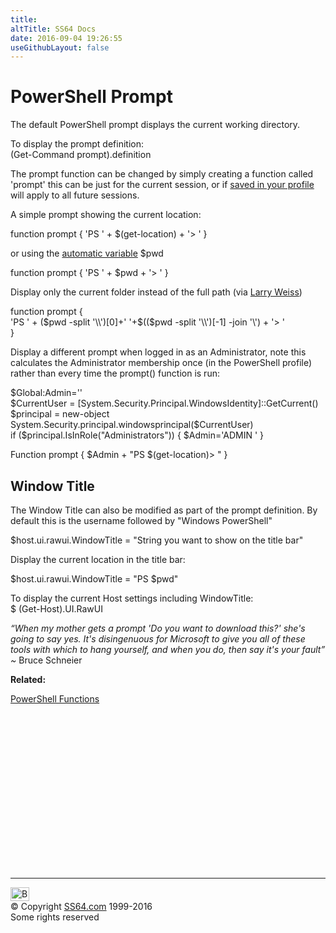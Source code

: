 ```yaml
---
title:
altTitle: SS64 Docs
date: 2016-09-04 19:26:55
useGithubLayout: false
---
```

<!-- #BeginLibraryItem "/Library/head_pssyntax.lbi" --><!-- #EndLibraryItem --><h1>PowerShell Prompt</h1>
<p>The default PowerShell prompt displays the current working directory.</p>
<p>To display the prompt definition:<br>
<span class="code">(Get-Command prompt).definition</span></p>
<p>The prompt function can be changed by simply creating a function called 'prompt' this can be just for the current session, or if <a href="syntax-profile.html">saved in your profile</a> will apply to all future sessions.</p>
<p>A simple prompt showing the current location:</p>
<p class="code">function prompt {     'PS ' + $(get-location) + '&gt; ' }</p>
<p>or using the <a href="syntax-automatic-variables.html">automatic variable</a> $pwd</p>
<p class="code">function prompt {     'PS ' + $pwd + '&gt; ' }</p>
<p>Display only the current folder instead of the full path (via <a href="http://social.technet.microsoft.com/Forums/windowsserver/en-US/4fb9f6ab-f23b-4a9c-9355-8a778c4a8de4/how-to-make-the-path-shorter-in-the-prompt?forum=winserverpowershell">Larry Weiss</a>)<br>
</p>
<p><span class="code">function prompt {     <br>
</span><span class="code">'PS ' + ($pwd -split '\\')[0]+' '+$(($pwd -split '\\')[-1] -join '\') + '&gt; '<br>
}</span></p>
<p>Display a different prompt when logged in as an Administrator, note this calculates the Administrator membership once (in the PowerShell profile) rather than every time the prompt() function is run:</p>
<p><span class="code">$Global:Admin=''<br> 
$CurrentUser = [System.Security.Principal.WindowsIdentity]::GetCurrent() <br>
$principal = new-object System.Security.principal.windowsprincipal($CurrentUser)<br>
if ($principal.IsInRole("Administrators")) { $Admin='ADMIN ' }</span></p>
<p><span class="code">Function prompt { $Admin + "PS $(get-location)&gt;  " }</span></p>
<h2> Window Title</h2>
<p>The Window Title can also be modified as part of the prompt definition. By default this is the username followed by "Windows PowerShell"</p>
<p class="code">$host.ui.rawui.WindowTitle = "String you want to show on the title bar"</p>
<p>Display the current location in the title bar:</p>
<p class="code">$host.ui.rawui.WindowTitle = "PS $pwd"</p>
<p>To display the current Host settings including WindowTitle: <br>
$ 
<span class="code">(Get-Host).UI.RawUI</span></p>
<p class="quote"><i>“When my mother gets a prompt 'Do you want to download this?' she's going to say yes. It's disingenuous for Microsoft to give you all of these tools with which to hang yourself, and when you do, then say it's your fault” ~ </i>Bruce Schneier</p>
<p><b>Related:</b></p>
<p> <a href="syntax-functions.html">PowerShell Functions</a></p><!-- #BeginLibraryItem "/Library/foot_ps.lbi" --><p>
<!-- PowerShell300 -->
<ins class="adsbygoogle" style="display:inline-block;width:300px;height:250px" data-ad-client="ca-pub-6140977852749469" data-ad-slot="6253539900"></ins>
<script>
(adsbygoogle = window.adsbygoogle || []).push({});
</script></p>
<hr>
<div id="bl" class="footer"><a href="syntax-prompt.html#"><img src="../images/top.png" width="30" height="22" alt="Back to the Top"></a></div>
<div id="br" class="footer, tagline">© Copyright <a href="../index.html">SS64.com</a> 1999-2016<br>
Some rights reserved</div><!-- #EndLibraryItem -->

